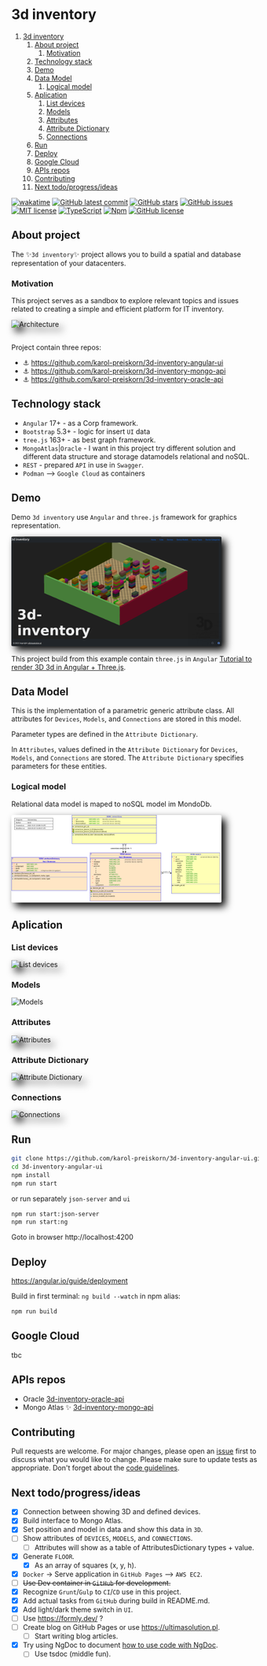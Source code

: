 # 3d inventory

1. [3d inventory](#3d-inventory)
   1. [About project](#about-project)
      1. [Motivation](#motivation)
   2. [Technology stack](#technology-stack)
   3. [Demo](#demo)
   4. [Data Model](#data-model)
      1. [Logical model](#logical-model)
   5. [Aplication](#aplication)
      1. [List devices](#list-devices)
      2. [Models](#models)
      3. [Attributes](#attributes)
      4. [Attribute Dictionary](#attribute-dictionary)
      5. [Connections](#connections)
   6. [Run](#run)
   7. [Deploy](#deploy)
   8. [Google Cloud](#google-cloud)
   9. [APIs repos](#apis-repos)
   10. [Contributing](#contributing)
   11. [Next todo/progress/ideas](#next-todoprogressideas)

[![wakatime](https://wakatime.com/badge/user/3bbeedbe-0c6a-4a01-b3cd-a85d319a03bf/project/018c62ce-6164-4200-bca9-be53af7f6d80.svg)](https://wakatime.com/badge/user/3bbeedbe-0c6a-4a01-b3cd-a85d319a03bf/project/018c62ce-6164-4200-bca9-be53af7f6d80) [![GitHub latest commit](https://badgen.net/github/last-commit/karol-preiskorn/3d-inventory-angular-ui)](https://GitHub.com/karol-preiskorn/3d-inventory-angular-ui/commit/) [![GitHub stars](https://img.shields.io/github/stars/karol-preiskorn/3d-inventory-angular-ui.svg?style=social&label=Star&maxAge=2592000)](https://GitHub.com/karol-preiskorn/3d-inventory-angular-ui/stargazers/) [![GitHub issues](https://img.shields.io/github/issues/karol-preiskorn/3d-inventory-angular-ui.svg)](https://GitHub.com/karol-preiskorn/3d-inventory-angular-ui/issues/)
[![MIT license](https://img.shields.io/badge/License-MIT-blue.svg)](https://lbesson.mit-license.org/) [![TypeScript](https://img.shields.io/badge/--3178C6?logo=typescript&logoColor=ffffff)](https://www.typescriptlang.org/) [![Npm](https://badgen.net/badge/icon/npm?icon=npm&label)](https://https://npmjs.com/) [![GitHub license](https://badgen.net/github/license/karol-preiskorn/3d-inventory-angular-ui)](https://github.com/karol-preiskorn/3d-inventory-angular-ui/blob/master/LICENSE)

## About project

The ✨`3d inventory`✨ project allows you to build a spatial and database representation of your datacenters.

### Motivation

This project serves as a sandbox to explore relevant topics and issues related to creating a simple and efficient platform for IT inventory.

<img title="Architecture" src="src/assets/architecture.drawio.png" style="filter: drop-shadow(8px 8px 8px black); border-radius: 1%; margin-bottom: 16px" width="85%">

Project contain three repos:

- ⚓ https://github.com/karol-preiskorn/3d-inventory-angular-ui
- ⚓ https://github.com/karol-preiskorn/3d-inventory-mongo-api
- ⚓ https://github.com/karol-preiskorn/3d-inventory-oracle-api

## Technology stack

- `Angular` 17+ - as a Corp framework.
- `Bootstrap` 5.3+ - logic for insert `UI` data
- `tree.js` 163+ - as best graph framework.
- `MongoAtlas`|`Oracle` - I want in this project try different solution and different data structure and storage datamodels relational and noSQL.
- `REST` - prepared `API` in use in `Swagger`.
- `Podman` --> `Google Cloud` as containers

## Demo

Demo `3d inventory` use `Angular` and `three.js` framework for graphics representation.

[<img title="3-d inventory the video" src="src/assets/img/3d-inventory-demo.png" style="filter: drop-shadow(8px 8px 8px black); border-radius: 1%;" width="85%"/>](https://youtu.be/rNOxpZ0ti1Q '3-d inventory the video')

This project build from this example contain `three.js` in `Angular` [Tutorial to render 3D 3d in Angular + Three.js](https://srivastavaanurag79.medium.com/hello-3d-your-first-three-js-scene-in-angular-176c44b9c6c0).

## Data Model

This is the implementation of a parametric generic attribute class. All attributes for `Devices`, `Models`, and `Connections` are stored in this model.

Parameter types are defined in the `Attribute Dictionary`.

In `Attributes`, values defined in the `Attribute Dictionary` for `Devices`, `Models`, and `Connections` are stored. The `Attribute Dictionary` specifies parameters for these entities.

### Logical model

Relational data model is maped to noSQL model im MondoDb.

<img title="Logical model" src="src/assets/img/3d-inventory-data-model.png" style="filter: drop-shadow(8px 8px 8px black); border-radius: 1%;" width="85%"/>

## Aplication

### List devices

<img title="List devices" src="src/assets/img/Screenshot%202023-07-14%20at%2008-48-50%203d%20inventory-watermark.png" style="filter: drop-shadow(8px 8px 8px black); border-radius: 1%;" width="80%"/>

### Models

<img title="Models" src="src/assets/img/Screenshot%202023-07-14%20at%2008-49-31%203d%20inventory-watermark.png" style="filter: drop-shadow(8px 8px 8pxblack); border-radius: 1% 1% 1% 1%;" width="80%"/>

### Attributes

<img title="Attributes" src="src/assets/img/Screenshot%202023-07-14%20at%2008-49-42%203d%20inventory-watermark.png" style="filter: drop-shadow(8px 8px 8px black); border-radius: 1%;" width="80%"/>

### Attribute Dictionary

<img title="Attribute Dictionary" src="src/assets/img/Screenshot%202023-07-14%20at%2008-49-51%203d%20inventory-watermark.png" style="filter: drop-shadow(8px 8px 8px black); border-radius: 1%;" width="80%"/>

### Connections

<img title="Connections" src="src/assets/img/Screenshot%202023-07-14%20at%2008-50-00%203d%20inventory-watermark.png" style="filter: drop-shadow(8px 8px 8px black); border-radius: 1%;" width="80%"/>

## Run

```bash
git clone https://github.com/karol-preiskorn/3d-inventory-angular-ui.git
cd 3d-inventory-angular-ui
npm install
npm run start
```

or run separately `json-server` and `ui`

```bash
npm run start:json-server
npm run start:ng
```

Goto in browser http://localhost:4200

## Deploy

<https://angular.io/guide/deployment>

Build in first terminal: `ng build --watch` in npm alias:

```bash
npm run build
```

## Google Cloud

tbc

## APIs repos

- Oracle [3d-inventory-oracle-api](https://github.com/karol-preiskorn/3d-inventory-oracle-api)
- Mongo Atlas ✨ [3d-inventory-mongo-api](https://github.com/karol-preiskorn/3d-inventory-mongo-api)

## Contributing

Pull requests are welcome. For major changes, please open an [issue](https://github.com/karol-preiskorn/3d-inventory-angular-ui/issues/new) first to discuss what you would like to change. Please make sure to update tests as appropriate. Don't forget about the [code guidelines](https://github.com/Microsoft/TypeScript/wiki/Coding-guidelines).

## Next todo/progress/ideas

- [x] Connection between showing 3D and defined devices.
- [x] Build interface to Mongo Atlas.
- [x] Set position and model in data and show this data in `3D`.
- [ ] Show attributes of `DEVICES`, `MODELS`, and `CONNECTIONS`.
  - [ ] Attributes will show as a table of AttributesDictionary types + value.
- [x] Generate `FLOOR`.
  - [x] As an array of squares (x, y, h).
- [x] `Docker` -> Serve application in `GitHub Pages` --> `AWS EC2`.
- [ ] ~~Use Dev container in `GitHub` for development.~~
- [x] Recognize `Grunt`/`Gulp` to `CI`/`CD` use in this project.
- [x] Add actual tasks from `GitHub` during build in README.md.
- [x] Add light/dark theme switch in `UI`.
- [ ] Use <https://formly.dev/> ?
- [ ] Create blog on GitHub Pages or use <https://ultimasolution.pl>.
  - [ ] Start writing blog articles.
- [x] Try using NgDoc to document [how to use code with NgDoc](https://medium.com/@askoropad/ngdoc-documentation-for-angular-projects-3f6ea8fc22b0).
  - [ ] Use tsdoc (middle fun).
